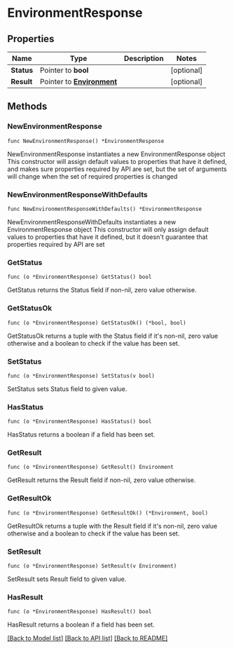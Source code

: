 # EnvironmentResponse

## Properties

Name | Type | Description | Notes
------------ | ------------- | ------------- | -------------
**Status** | Pointer to **bool** |  | [optional] 
**Result** | Pointer to [**Environment**](Environment.md) |  | [optional] 

## Methods

### NewEnvironmentResponse

`func NewEnvironmentResponse() *EnvironmentResponse`

NewEnvironmentResponse instantiates a new EnvironmentResponse object
This constructor will assign default values to properties that have it defined,
and makes sure properties required by API are set, but the set of arguments
will change when the set of required properties is changed

### NewEnvironmentResponseWithDefaults

`func NewEnvironmentResponseWithDefaults() *EnvironmentResponse`

NewEnvironmentResponseWithDefaults instantiates a new EnvironmentResponse object
This constructor will only assign default values to properties that have it defined,
but it doesn't guarantee that properties required by API are set

### GetStatus

`func (o *EnvironmentResponse) GetStatus() bool`

GetStatus returns the Status field if non-nil, zero value otherwise.

### GetStatusOk

`func (o *EnvironmentResponse) GetStatusOk() (*bool, bool)`

GetStatusOk returns a tuple with the Status field if it's non-nil, zero value otherwise
and a boolean to check if the value has been set.

### SetStatus

`func (o *EnvironmentResponse) SetStatus(v bool)`

SetStatus sets Status field to given value.

### HasStatus

`func (o *EnvironmentResponse) HasStatus() bool`

HasStatus returns a boolean if a field has been set.

### GetResult

`func (o *EnvironmentResponse) GetResult() Environment`

GetResult returns the Result field if non-nil, zero value otherwise.

### GetResultOk

`func (o *EnvironmentResponse) GetResultOk() (*Environment, bool)`

GetResultOk returns a tuple with the Result field if it's non-nil, zero value otherwise
and a boolean to check if the value has been set.

### SetResult

`func (o *EnvironmentResponse) SetResult(v Environment)`

SetResult sets Result field to given value.

### HasResult

`func (o *EnvironmentResponse) HasResult() bool`

HasResult returns a boolean if a field has been set.


[[Back to Model list]](../README.md#documentation-for-models) [[Back to API list]](../README.md#documentation-for-api-endpoints) [[Back to README]](../README.md)


